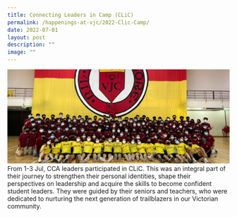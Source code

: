 ```yaml
---
title: Connecting Leaders in Camp (CLiC)
permalink: /happenings-at-vjc/2022-Clic-Camp/
date: 2022-07-01
layout: post
description: ""
image: ""
---
```



![](/images/Happening%20at%20VJC/2022%2016%20CLIC.jpg)
From 1-3 Jul, CCA leaders participated in CLiC. This was an integral part of their journey to strengthen their personal identities, shape their perspectives on leadership and acquire the skills to become confident student leaders. They were guided by their seniors and teachers, who were dedicated to nurturing the next generation of trailblazers in our Victorian community.